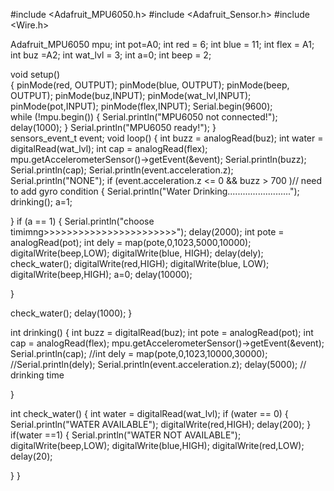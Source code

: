 #include <Adafruit_MPU6050.h>
#include <Adafruit_Sensor.h>
#include <Wire.h>

Adafruit_MPU6050 mpu;
int pot=A0;
int red = 6; 
int blue = 11;
int flex = A1;
int buz =A2;
int wat_lvl = 3;
int a=0;
int beep = 2;

void setup()                                                          
{
pinMode(red, OUTPUT);
pinMode(blue, OUTPUT);
pinMode(beep, OUTPUT);
pinMode(buz,INPUT);
pinMode(wat_lvl,INPUT);
pinMode(pot,INPUT);
pinMode(flex,INPUT);
Serial.begin(9600);  
 while (!mpu.begin()) {
    Serial.println("MPU6050 not connected!");
    delay(1000);
  }
  Serial.println("MPU6050 ready!");
}                                         
sensors_event_t event;
void loop()
{ 
  int buzz = analogRead(buz);
int water = digitalRead(wat_lvl);
int cap = analogRead(flex);
 mpu.getAccelerometerSensor()->getEvent(&event);
Serial.println(buzz);
Serial.println(cap);
Serial.println(event.acceleration.z);
Serial.println("NONE");
if (event.acceleration.z <= 0 && buzz > 700 )// need to add gyro condition
{
  Serial.println("Water Drinking.........................");
  drinking();
  a=1;
  
}
if (a == 1)
{
  Serial.println("choose timimng>>>>>>>>>>>>>>>>>>>>>>>");
  delay(2000);
   int pote = analogRead(pot);
   int dely = map(pote,0,1023,5000,10000);
digitalWrite(beep,LOW);
digitalWrite(blue, HIGH); 
delay(dely);
check_water();
digitalWrite(red,HIGH);
digitalWrite(blue, LOW);
digitalWrite(beep,HIGH);
a=0;
delay(10000);

}
 
check_water();
delay(1000);
}

int drinking()
{
  int buzz = digitalRead(buz);
  int pote = analogRead(pot); 
  int cap = analogRead(flex);
  mpu.getAccelerometerSensor()->getEvent(&event);
  Serial.println(cap);
  //int dely = map(pote,0,1023,10000,30000);
//Serial.println(dely);
Serial.println(event.acceleration.z);
delay(5000); // drinking time


}

int check_water()
{
  int water = digitalRead(wat_lvl);
  if (water == 0)
{
  Serial.println("WATER AVAILABLE");
  digitalWrite(red,HIGH);
  delay(200);
}
if(water ==1)
{
  Serial.println("WATER NOT AVAILABLE");
  digitalWrite(beep,LOW);
  digitalWrite(blue,HIGH);
  digitalWrite(red,LOW);
  delay(20);
  
}
}
